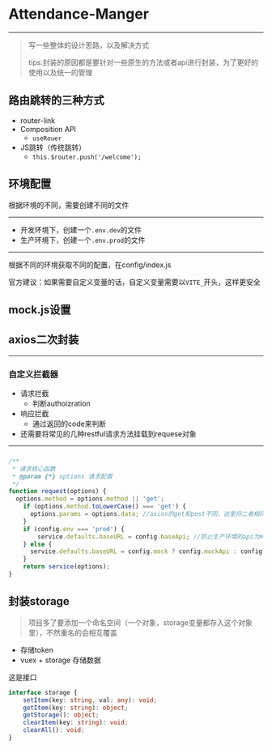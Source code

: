 # Attendance-Manger
- ---
> 写一些整体的设计思路，以及解决方式
> 
> tips:封装的原因都是要针对一些原生的方法或者api进行封装，为了更好的使用以及统一的管理

## 路由跳转的三种方式
- router-link
- Composition API
  - `useRouer`
- JS跳转（传统跳转）
  - `this.$router.push('/welcome');`

## 环境配置
根据环境的不同，需要创建不同的文件
- ---
- 开发环境下，创建一个`.env.dev`的文件
- 生产环境下，创建一个`.env.prod`的文件
- ---

根据不同的环境获取不同的配置，在config/index.js

官方建议：如果需要自定义变量的话，自定义变量需要以`VITE_`开头，这样更安全


## mock.js设置



## axios二次封装
- ---
### 自定义拦截器
- 请求拦截
  + 判断authoizration
- 响应拦截
  + 通过返回的code来判断
- 还需要将常见的几种restful请求方法挂载到requese对象
- ---
### 
``` js
/**
 * 请求核心函数
 * @param {*} options 请求配置
 */
function request(options) {
  options.method = options.method || 'get';
    if (options.method.toLowerCase() === 'get') {
      options.params = options.data; //axios的get和post不同，这里将二者相同
    }
    if (config.env === 'prod') {
        service.defaults.baseURL = config.baseApi; //防止生产环境的api为mockapi
    } else {
      service.defaults.baseURL = config.mock ? config.mockApi : config.baseApi;
    }
    return service(options);
}
```

## 封装storage 
> 项目多了要添加一个命名空间（一个对象，storage变量都存入这个对象里），不然重名的会相互覆盖
- 存储token
- vuex + storage 存储数据

这是接口
``` ts
interface storage {
    setItem(key: string, val: any): void;
    getItem(key: string): object;
    getStorage(): object;
    clearItem(key: string): void;
    clearAll(): void;
}
```


